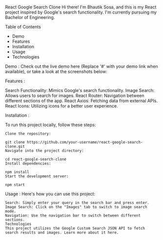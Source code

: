 React Google Search Clone
Hi there! I'm Bhautik Sosa, and this is my React project inspired by Google's search functionality. I'm currently pursuing my Bachelor of Engineering.

Table of Contents
   - Demo
   - Features
   - Installation
   - Usage
   - Technologies

Demo : 
Check out the live demo here (Replace '#' with your demo link when available), or take a look at the screenshots below:



Features : 

  Search Functionality: Mimics Google's search functionality.
  Image Search: Allows users to search for images.
  React Router: Navigation between different sections of the app.
  React Axios: Fetching data from external APIs.
  React Icons: Utilizing icons for a better user experience.
  
Installation :

  To run this project locally, follow these steps:

    Clone the repository:
    
    git clone https://github.com/your-username/react-google-search-clone.git
    Navigate into the project directory:
    
    cd react-google-search-clone
    Install dependencies:
    
    npm install
    Start the development server:
    
    npm start
    
Usage :
  Here's how you can use this project:
  
    Search: Simply enter your query in the search bar and press enter.
    Image Search: Click on the "Images" tab to switch to image search mode.
    Navigation: Use the navigation bar to switch between different sections.
    Technologies
    This project utilizes the Google Custom Search JSON API to fetch search results and images. Learn more about it here.
